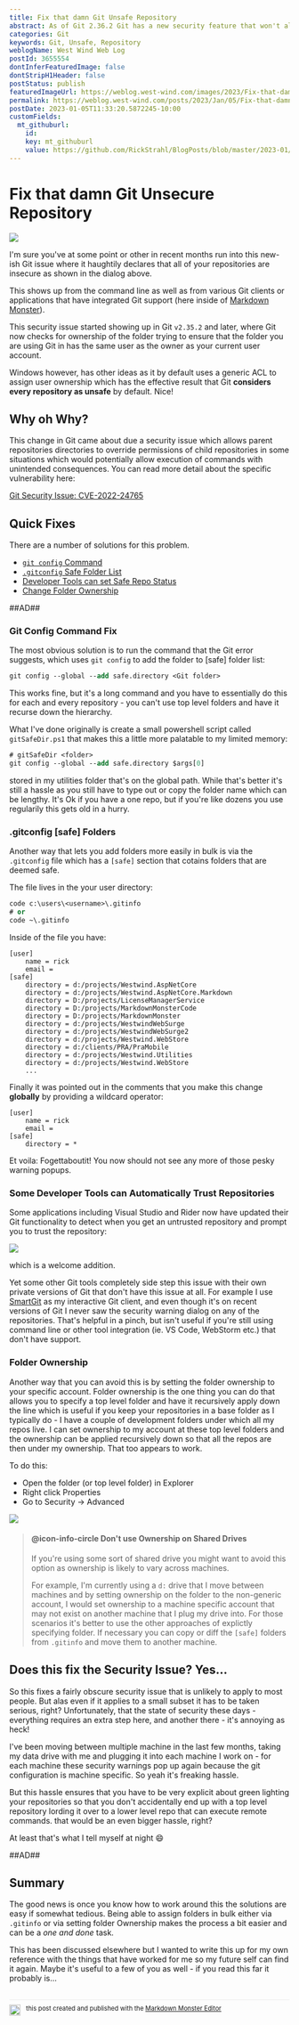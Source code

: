 ```yaml
---
title: Fix that damn Git Unsafe Repository
abstract: As of Git 2.36.2 Git has a new security feature that won't allow running Git commands until the folder the repository lives in is 'trusted'. This can be annoying, but it's relatively easy to fix. In this post I look at what causes the issue and show a number of ways that you can use to trust the repository to get on with life...
categories: Git
keywords: Git, Unsafe, Repository
weblogName: West Wind Web Log
postId: 3655554
dontInferFeaturedImage: false
dontStripH1Header: false
postStatus: publish
featuredImageUrl: https://weblog.west-wind.com/images/2023/Fix-that-damn-Git-Unsecure-Repository/GitSafeRepositoryError.png
permalink: https://weblog.west-wind.com/posts/2023/Jan/05/Fix-that-damn-Git-Unsafe-Repository
postDate: 2023-01-05T11:33:20.5872245-10:00
customFields:
  mt_githuburl:
    id: 
    key: mt_githuburl
    value: https://github.com/RickStrahl/BlogPosts/blob/master/2023-01/Fix-that-damn-Git-Unsecure-Repository/FixThatDamnGitUnsecureRepository.md
---
```

# Fix that damn Git Unsecure Repository

![](GitSafeRepoErrorBanner.png)

I'm sure you've at some point or other in recent months run into this new-ish Git issue where it haughtily declares that all of your repositories are insecure as shown in the dialog above.

This shows up from the command line as well as from various Git clients or applications that have integrated Git support (here inside of [Markdown Monster](https://markdownmonster.west-wind.com)).

This security issue started showing up in Git `v2.35.2` and later, where Git now checks for ownership of the folder trying to ensure that the folder you are using Git in has the same user as the owner as your current user account.

Windows however, has other ideas as it by default uses a generic ACL to assign user ownership which has the effective result that Git **considers every repository as unsafe** by default. Nice!


## Why oh Why?
This change in Git came about due a security issue which allows parent repositories directories to override permissions of child repositories in some situations which would potentially allow execution of commands with unintended consequences. You can read more detail about the specific vulnerability here:

[Git Security Issue: CVE-2022-24765](https://github.blog/2022-04-12-git-security-vulnerability-announced/#cve-2022-24765)

## Quick Fixes
There are a number of solutions for this problem.

* [`git config` Command](#git-config-command-fix)
* [`.gitconfig` Safe Folder List](#gitconfig-safe-folders)
* [Developer Tools can set Safe Repo Status](#some-developer-tools-can-automatically-trust-repositories)
* [Change Folder Ownership](#folder-ownership)

##AD##

### Git Config Command Fix
The most obvious solution is to run the command that the Git error suggests, which uses `git config` to add the folder to [safe] folder list:

```ps
git config --global --add safe.directory <Git folder>
```

This works fine, but it's a long command and you have to essentially do this for each and every repository - you can't use top level folders and have it recurse down the hierarchy.


What I've done originally is create a small powershell script called `gitSafeDir.ps1` that makes this a little more palatable to my limited memory:

```ps
# gitSafeDir <folder>
git config --global --add safe.directory $args[0]
```

stored in my utilities folder that's on the global path. While that's better it's still a hassle as you still have to type out or copy the folder name which can be lengthy. It's Ok if you have a one repo, but if you're like dozens you use regularily this gets old in a hurry.

### .gitconfig [safe] Folders
Another way that lets you add folders more easily in bulk is via the `.gitconfig` file which has a `[safe]` section that cotains folders that are deemed safe.

The file lives in the your user directory:

```ps
code c:\users\<username>\.gitinfo
# or
code ~\.gitinfo
```

Inside of the file you have:

```text
[user]
	name = rick
	email = 
[safe]
	directory = d:/projects/Westwind.AspNetCore
	directory = d:/projects/Westwind.AspNetCore.Markdown
	directory = D:/projects/LicenseManagerService
	directory = D:/projects/MarkdownMonsterCode
	directory = D:/projects/MarkdownMonster
	directory = d:/projects/WestwindWebSurge
	directory = d:/projects/WestwindWebSurge2
	directory = d:/projects/Westwind.WebStore
	directory = d:/clients/PRA/PraMobile
	directory = d:/projects/Westwind.Utilities
	directory = d:/projects/Westwind.WebStore
	...
```

Finally it was pointed out in the comments that you make this change **globally** by providing a wildcard operator:

```text
[user]
	name = rick
	email = 
[safe]
	directory = *
```

Et voila: Fogettaboutit! You now should not see any more of those pesky warning popups.

### Some Developer Tools can Automatically Trust Repositories
Some applications including Visual Studio and Rider now have updated their Git functionality to detect when you get an untrusted repository and prompt you to trust the repository:

![](VisualStudioTrust.png)

which is a welcome addition.

Yet some other Git tools completely side step this issue with their own private versions of Git that don't have this issue at all. For example I use [SmartGit](https://www.syntevo.com/smartgit/) as my interactive Git client, and even though it's on recent versions of Git I never saw the security warning dialog on any of the repositories. That's helpful in a pinch, but isn't useful if you're still using command line or other tool integration (ie. VS Code, WebStorm etc.) that don't have support.


### Folder Ownership
Another way that you can avoid this is by setting the folder ownership to your specific account. Folder ownership is the one thing you can do that allows you to specify a top level folder and have it recursively apply down the line which is useful if you keep your repositories in a base folder as I typically do - I have a couple of development folders under which all my repos live. I can set ownership to my account at these top level folders and the ownership can be applied recursively down so that all the repos are then under my ownership. That too appears to work.

To do this:

* Open the folder (or top level folder) in Explorer
* Right click Properties
* Go to Security -> Advanced


![](ChangeOwnership.png)

> #### @icon-info-circle Don't use Ownership on Shared Drives
> If you're using some sort of shared drive you might want to avoid this option as ownership is likely to vary across machines. 
> 
> For example, I'm currently using a `d:` drive that I move between machines and by setting ownership on the folder to the non-generic account, I would set ownership to a machine specific account that may not exist on another machine that I plug my drive into. For those scenarios it's better to use the other approaches of explictly specifying folder. If necessary you can copy or diff the `[safe]` folders from `.gitinfo` and move them to another machine.

## Does this fix the Security Issue? Yes...
So this fixes a fairly obscure security issue that is unlikely to apply to most people. But alas even if it applies to a small subset it has to be taken serious, right? Unfortunately, that the state of security these days - everything requires an extra step here, and another there - it's annoying as heck! 

I've been moving between multiple machine in the last few months, taking my data drive with me and plugging it into each machine I work on - for each machine these security warnings pop up again because the git configuration is machine specific. So yeah it's freaking hassle.

But this hassle ensures that you have to be very explicit about green lighting your repositories so that you don't accidentally end up with a top level repository lording it over to a lower level repo that can execute remote commands. that would be an even bigger hassle, right?

At least that's what I tell myself at night :smile: 


##AD##

## Summary
The good news is once you know how to work around this the solutions are easy if somewhat tedious. Being able to assign folders in bulk either via `.gitinfo` or via setting folder Ownership makes the process a bit easier and can be a *one and done* task.

This has been discussed elsewhere but I wanted to write this up for my own reference with the things that have worked for me so my future self can find it again. Maybe it's useful to a few of you as well - if you read this far it probably is...

<div style="margin-top: 30px;font-size: 0.8em;
            border-top: 1px solid #eee;padding-top: 8px;">
    <img src="https://markdownmonster.west-wind.com/favicon.png"
         style="height: 20px;float: left; margin-right: 10px;"/>
    this post created and published with the 
    <a href="https://markdownmonster.west-wind.com" 
       target="top">Markdown Monster Editor</a> 
</div>